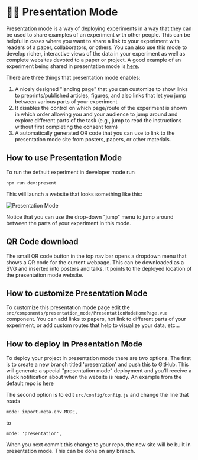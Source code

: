 # :woman_teacher: Presentation Mode

Presentation mode is a way of deploying <SmileText /> experiments in a way that
they can be used to share examples of an experiment with other people. This can
be helpful in cases where you want to share a link to your experiment with
readers of a paper, collaborators, or others. You can also use this mode to
develop richer, interactive views of the data in your experiment as well as
complete websites devoted to a paper or project. A good example of an experiment
being shared in presentation mode is
[here](https://exps.gureckislab.org/e/telephone-gleaming-kill/#/).

There are three things that presentation mode enables:

1. A nicely designed "landing page" that you can customize to show links to
   preprints/published articles, figures, and also links that let you jump
   between various parts of your experiment
2. It disables the control on which page/route of the experiment is shown in
   which order allowing you and your audience to jump around and explore
   different parts of the task (e.g., jump to read the instructions without
   first completing the consent form)
3. A automatically generated QR code that you can use to link to the
   presentation mode site from posters, papers, or other materials.

## How to use Presentation Mode

To run the default experiment in developer mode run

```
npm run dev:present
```

This will launch a website that looks something like this:

![Presentation Mode](/images/presentmode.png)

Notice that you can use the drop-down "jump" menu to jump around between the
parts of your experiment in this mode.

## QR Code download

The small QR code button in the top nav bar opens a dropdown menu that shows a
QR code for the current webpage. This can be downloaded as a SVG and inserted
into posters and talks. It points to the deployed location of the presentation
mode website.

## How to customize Presentation Mode

To customize this presentation mode page edit the
`src/components/presentation_mode/PresentationModeHomePage.vue` component. You
can add links to papers, hot link to different parts of your experiment, or add
custom routes that help to visualize your data, etc...

## How to deploy in Presentation Mode

To deploy your project in presentation mode there are two options. The first is
to create a new branch titled 'presentation' and push this to GitHub. This will
generate a special "presentation mode" deployment and you'll receive a slack
notification about when the website is ready. An example from the default
<SmileText/> repo is
[here](https://exps.gureckislab.org/nyuccl/smile/presentation/#/)

The second option is to edit `src/config/config.js` and change the line that
reads

```
mode: import.meta.env.MODE,
```

to

```
mode: 'presentation',
```

When you next commit this change to your repo, the new site will be built in
presentation mode. This can be done on any branch.
